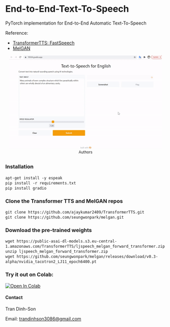 # End-to-End-Text-To-Speech
PyTorch implementation for End-to-End Automatic Text-To-Speech

Reference: 
- [TransformerTTS: FastSpeech](https://github.com/as-ideas/TransformerTTS)
- [MelGAN](https://github.com/seungwonpark/melgan)

<p align="center">
    <img src="output/tts.gif", width="480">
    <br>
    <sup>Authors <a Demo</a></sup>
</p>



### Installation
```
apt-get install -y espeak
pip install -r requirements.txt
pip install gradio
```

### Clone the Transformer TTS and MelGAN repos
```
git clone https://github.com/ajaykumar2409/TransformerTTS.git
git clone https://github.com/seungwonpark/melgan.git
```
### Download the pre-trained weights 
```
wget https://public-asai-dl-models.s3.eu-central-1.amazonaws.com/TransformerTTS/ljspeech_melgan_forward_transformer.zip
unzip ljspeech_melgan_forward_transformer.zip
wget https://github.com/seungwonpark/melgan/releases/download/v0.3-alpha/nvidia_tacotron2_LJ11_epoch6400.pt
```

### Try it out on Colab:
[![Open In Colab](https://colab.research.google.com/assets/colab-badge.svg)](https://github.com/trandinhson3086/End-to-End-Text-To-Speech/blob/main/synthesize_tts.ipynb)

#### Contact

Tran Dinh-Son

Email: trandinhson3086@gmail.com

